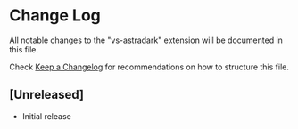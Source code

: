 # Change Log

All notable changes to the "vs-astradark" extension will be documented in this file.

Check [Keep a Changelog](http://keepachangelog.com/) for recommendations on how to structure this file.

## [Unreleased]

- Initial release
